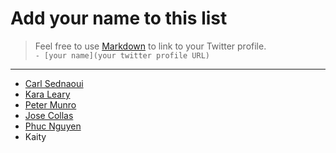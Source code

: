 # Add your name to this list
> Feel free to use [Markdown](http://daringfireball.net/projects/markdown/syntax) to link to your Twitter profile.    
> `- [your name](your twitter profile URL)`

---

- [Carl Sednaoui](https://twitter.com/carlsednaoui)
- [Kara Leary](https://twitter.com/kalaliana)
- [Peter Munro](https://twitter.com/peter_munro)
- [Jose Collas](https://twitter.com/goatstone)
- [Phuc Nguyen](https://twitter.com/phuc89)
- Kaity
